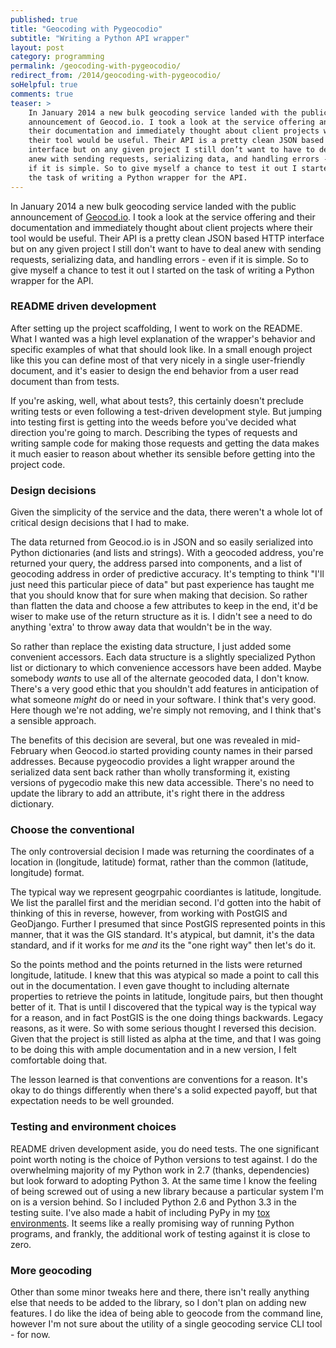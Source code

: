 ```yaml
---
published: true
title: "Geocoding with Pygeocodio"
subtitle: "Writing a Python API wrapper"
layout: post
category: programming
permalink: /geocoding-with-pygeocodio/
redirect_from: /2014/geocoding-with-pygeocodio/
soHelpful: true
comments: true
teaser: >
    In January 2014 a new bulk geocoding service landed with the public
    announcement of Geocod.io. I took a look at the service offering and
    their documentation and immediately thought about client projects where
    their tool would be useful. Their API is a pretty clean JSON based HTTP
    interface but on any given project I still don’t want to have to deal
    anew with sending requests, serializing data, and handling errors - even
    if it is simple. So to give myself a chance to test it out I started on
    the task of writing a Python wrapper for the API.
---
```


In January 2014 a new bulk geocoding service landed with the public announcement of [Geocod.io](http://geocod.io). I took a look at the service offering and their documentation and immediately thought about client projects where their tool would be useful. Their API is a pretty clean JSON based HTTP interface but on any given project I still don't want to have to deal anew with sending requests, serializing data, and handling errors - even if it is simple. So to give myself a chance to test it out I started on the task of writing a Python wrapper for the API.

### README driven development

After setting up the project scaffolding, I went to work on the README. What I wanted was a high level explanation of the wrapper's behavior and specific examples of what that should look like. In a small enough project like this you can define most of that very nicely in a single user-friendly document, and it's easier to design the end behavior from a user read document than from tests.

If you're asking, well, what about tests?, this certainly doesn't preclude writing tests or even following a test-driven development style. But jumping into testing first is getting into the weeds before you've decided what direction you're going to march. Describing the types of requests and writing sample code for making those requests and getting the data makes it much easier to reason about whether its sensible before getting into the project code.

### Design decisions

Given the simplicity of the service and the data, there weren't a whole lot of critical design decisions that I had to make.

The data returned from Geocod.io is in JSON and so easily serialized into Python dictionaries (and lists and strings). With a geocoded address, you're returned your query, the address parsed into components, and a list of geocoding address in order of predictive accuracy. It's tempting to think "I'll just need this particular piece of data" but past experience has taught me  that you should know that for sure when making that decision. So rather than flatten the data and choose a few attributes to keep in the end, it'd be wiser to make use of the return structure as it is. I didn't see a need to do anything 'extra' to throw away data that wouldn't be in the way. 

So rather than replace the existing data structure, I just added some convenient accessors. Each data structure is a slightly specialized Python list or dictionary to which convenience accessors have been added. Maybe somebody *wants* to use all of the alternate geocoded data, I don't know. There's a very good ethic that you shouldn't add features in anticipation of what someone *might* do or need in your software. I think that's very good. Here though we're not adding, we're simply not removing, and I think that's a sensible approach.

The benefits of this decision are several, but one was revealed in mid-February when Geocod.io started providing county names in their parsed addresses. Because pygeocodio provides a light wrapper around the serialized data sent back rather than wholly transforming it, existing versions of pygecodio make this new data accessible. There's no need to update the library to add an attribute, it's right there in the address dictionary.

### Choose the conventional

The only controversial decision I made was returning the coordinates of a location in (longitude, latitude) format, rather than the common (latitude, longitude) format. 

The typical way we represent geogrpahic coordiantes is latitude, longitude. We list the parallel first and the meridian second. I'd gotten into the habit of thinking of this in reverse, however, from working with PostGIS and GeoDjango. Further I presumed that since PostGIS represented points in this manner, that it was the GIS standard. It's atypical, but damnit, it's the data standard, and if it works for me *and* its the "one right way" then let's do it.

So the points method and the points returned in the lists were returned longitude, latitude. I knew that this was atypical so made a point to call this out in the documentation. I even gave thought to including alternate properties to retrieve the points in latitude, longitude pairs, but then thought better of it. That is until I discovered that the typical way is the typical way for a reason, and in fact PostGIS is the one doing things backwards. Legacy reasons, as it were. So with some serious thought I reversed this decision. Given that the project is still listed as alpha at the time, and that I was going to be doing this with ample documentation and in a new version, I felt comfortable doing that.

The lesson learned is that conventions are conventions for a reason. It's okay to do things differently when there's a solid expected payoff, but that expectation needs to be well grounded.

### Testing and environment choices

README driven development aside, you do need tests. The one significant point worth noting is the choice of Python versions to test against. I do the overwhelming majority of my Python work in 2.7 (thanks, dependencies) but look forward to adopting Python 3. At the same time I know the feeling of being screwed out of using a new library because a particular system I'm on is a version behind. So I included Python 2.6 and Python 3.3 in the testing suite. I've also made a habit of including PyPy in my [tox environments](http://tox.readthedocs.org/en/latest/). It seems like a really promising way of running Python programs, and frankly, the additional work of testing against it is close to zero. 

### More geocoding

Other than some minor tweaks here and there, there isn't really anything else that needs to be added to the library, so I don't plan on adding new features. I do like the idea of being able to geocode from the command line, however I'm not sure about the utility of a single geocoding service CLI tool - for now.
